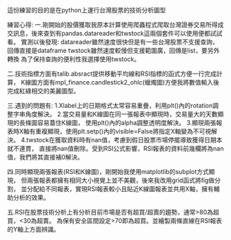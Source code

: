 這份練習的目的是在python上運行台灣股票的技術分析圖型

練習心得:
一.剛開始的股價獲取我原本計算使用爬蟲程式爬取台灣證券交易所得成交訊息，後來查到有pandas.datareader和twstock這兩個套件可以使用便都試試看。
實測以後發現:
	datareader雖然速度很快但是有一些台灣股票不支援查詢，回傳直接是dataframe
	twstock雖然速度較慢但支援範圍廣，回傳是list，要另外轉換
為了保持查詢的便利性我選擇使用twstock。

二.技術指標方面有talib.absract提供移動平均線和RSI指標的函式方便一行完成計算，
K線圖方面有mpl_finance.candlestick2_ohlc(蠟燭圖)方便我將數值輸入後完成紅綠相交的美麗圖型。

三.遇到的問題有:
	1.Xlabel上的日期格式太常容易重疊，利用plt()內的rotation調整字串角度解決。
	2.當交易量和K線圖在同一張報表中顯現時，交易量大的天數顯現的長條圖容易蓋住K線圖，
	  使用plt()內的alpha調整透明度解決。
	3.顯現兩張報表時X軸有重複顯現，使用plt.setp()內的visible=False將指定X軸變為不可視解決。
	4.twstock在獲取資料時有nan值，考慮到假日股票市場停擺導致獲得日期本就不連貫，
	  直接將nan值刪除。受到RSI公式影響，RSI報表的資料前幾欄將為nan值，我們將其直接補0解決。

四.同時顯現兩張報表(RSI和K線圖)，剛開始我使用matplotlib的subplot方式顯現，
但兩張報表都擁有相同大小視覺上並不美觀，後來我改用grid函式將fig做分割，
並分配給不同報表，實現RSI報表較小且貼近K線圖報表並共用X軸，擁有輔助分析的效果。

五.RSI在股票技術分析上有分析目前市場是否有超買/超賣的趨勢，通常>80為超買，<30為超賣。
為保有安全區間設定>70即為超買。並繪製兩條直線在RSI報表的Y軸上方面辨識。
